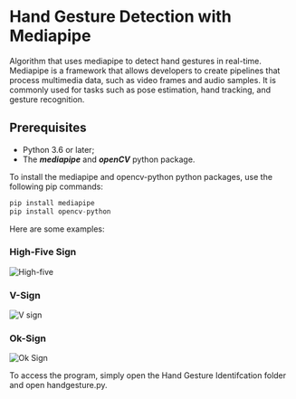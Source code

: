 # Hand Gesture Detection with Mediapipe
Algorithm that uses mediapipe to detect hand gestures in real-time. Mediapipe is a framework that allows developers to create pipelines that process multimedia data, such as video frames and audio samples. It is commonly used for tasks such as pose estimation, hand tracking, and gesture recognition.

## Prerequisites
* Python 3.6 or later;
* The **_mediapipe_** and **_openCV_** python package.

To install the mediapipe and opencv-python python packages, use the following pip commands:

```python
pip install mediapipe
pip install opencv-python
```

Here are some examples:

### High-Five Sign
![High-five](https://user-images.githubusercontent.com/71357969/206311510-e2e7fb9d-d79e-4426-81fe-39789ccc3cf2.JPG)

### V-Sign
![V sign](https://user-images.githubusercontent.com/71357969/206311538-5e4dab68-af28-4f68-9c35-b5243ff38d05.JPG)


### Ok-Sign
![Ok Sign](https://user-images.githubusercontent.com/71357969/206311549-9b398068-f368-483f-b557-80b457852d47.JPG)

To access the program, simply open the Hand Gesture Identifcation folder and open handgesture.py.

